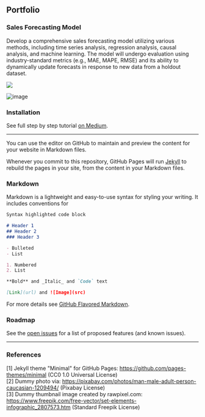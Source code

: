 ## Portfolio 

### Sales Forecasting Model 

Develop a comprehensive sales forecasting model utilizing various methods, including time series analysis, regression analysis, causal analysis, and machine learning. The model will undergo evaluation using industry-standard metrics (e.g., MAE, MAPE, RMSE) and its ability to dynamically update forecasts in response to new data from a holdout dataset.

<img src="https://github.com/dbhakti3450/predictive-model-bhakti-capstone/assets/134881202/4fdae15f-6e93-4f6c-a89c-843f08b667de"/>

![image](https://github.com/dbhakti3450/predictive-model-bhakti-capstone/assets/134881202/4fdae15f-6e93-4f6c-a89c-843f08b667de)


### Installation

See full step by step tutorial [on Medium](https://medium.com/@evanca/set-up-your-portfolio-website-in-less-than-10-minutes-with-github-pages-d0efa8ff56fd).
___

You can use the editor on GitHub to maintain and preview the content for your website in Markdown files.

Whenever you commit to this repository, GitHub Pages will run [Jekyll](https://jekyllrb.com/) to rebuild the pages in your site, from the content in your Markdown files.

### Markdown

Markdown is a lightweight and easy-to-use syntax for styling your writing. It includes conventions for

```markdown
Syntax highlighted code block

# Header 1
## Header 2
### Header 3

- Bulleted
- List

1. Numbered
2. List

**Bold** and _Italic_ and `Code` text

[Link](url) and ![Image](src)
```

For more details see [GitHub Flavored Markdown](https://guides.github.com/features/mastering-markdown/).

### Roadmap

See the [open issues](https://github.com/evanca/quick-portfolio/issues) for a list of proposed features (and known issues).
___

### References

[1] Jekyll theme "Minimal" for GitHub Pages: https://github.com/pages-themes/minimal (CC0 1.0 Universal License)
<br>[2] Dummy photo via: https://pixabay.com/photos/man-male-adult-person-caucasian-1209494/ (Pixabay License)
<br>[3] Dummy thumbnail image created by rawpixel.com: https://www.freepik.com/free-vector/set-elements-infographic_2807573.htm (Standard Freepik License)
